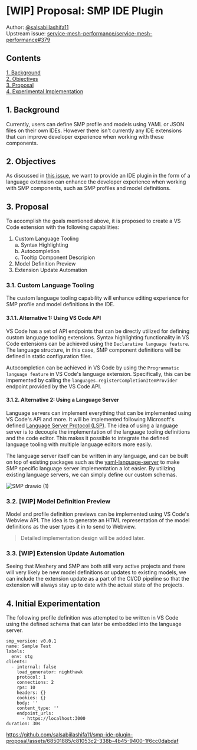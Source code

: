 # [WIP] Proposal: SMP IDE Plugin

Author: [@salsabiilashifa11](https://github.com/salsabiilashifa11)<br>
Upstream issue: [service-mesh-performance/service-mesh-performance#379](https://github.com/service-mesh-performance/service-mesh-performance/issues/379)

## Contents
[1. Background](!#1.-Background)<br>
[2. Objectives](!#2.-Objectives)<br>
[3. Proposal](!#3.-Proposal)<br>
[4. Experimental Implementation](!#4.-Initial-Experimentation)<br>

## 1. Background
Currently, users can define SMP profile and models using YAML or JSON files on their own IDEs. However there isn't currently any IDE extensions that can improve developer experience when working with these components. 

## 2. Objectives
As discussed in [this issue](https://github.com/service-mesh-performance/service-mesh-performance/issues/379), we want to provide an IDE plugin in the form of a language extension can enhance the developer experience when working with SMP components, such as SMP profiles and model definitions. 

## 3. Proposal
To accomplish the goals mentioned above, it is proposed to create a VS Code extension with the following capabilities:
1. Custom Language Tooling <br>
a. Syntax Highlighting <br>
b. Autocompletion <br>
c. Tooltip Component Descripion <br>
2. Model Definition Preview
3. Extension Update Automation

### 3.1. Custom Language Tooling
The custom language tooling capability will enhance editing experience for SMP profile and model definitions in the IDE.  

#### 3.1.1. Alternative 1: Using VS Code API 
VS Code has a set of API endpoints that can be directly utilized for defining custom language tooling extensions. Syntax highlighting functionality in VS Code extensions can be achieved using the `Declarative language feature`. The language structure, in this case, SMP component definitions will be defined in static configuration files.

Autocompletion can be achieved in VS Code by using the `Programmatic language feature` in VS Code's language extension. Specifically, this can be impemented by calling the `languages.registerCompletionItemProvider` endpoint provided by the VS Code API. 

#### 3.1.2. Alternative 2: Using a Language Server
Language servers can implement everything that can be implemented using VS Code's API and more. It will be implemented following Microsoft's defined [Language Server Protocol (LSP)](https://microsoft.github.io/language-server-protocol/). The idea of using a language server is to decouple the implementation of the language tooling definitions and the code editor. This makes it possible to integrate the defined language tooling with multiple language editors more easily. 

The language server itself can be written in any language, and can be built on top of existing packages such as the [yaml-language-server](https://www.npmjs.com/package/yaml-language-server) to make SMP specific language server implementation a lot easier. By utilizing existing language servers, we can simply define our custom schemas.

![SMP drawio (1)](https://github.com/salsabiilashifa11/smp-ide-plugin-proposal/assets/68501885/1b070933-d1f7-449b-adeb-da153aafac5c)

### 3.2. [WIP] Model Definition Preview
Model and profile definition previews can be implemented using VS Code's Webview API. The idea is to generate an HTML representation of the model definitions as the user types it in to send to Webview. 
> Detailed implementation design will be added later.

### 3.3. [WIP] Extension Update Automation
Seeing that Meshery and SMP are both still very active projects and there will very likely be new model definitions or updates to existing models, we can include the extension update as a part of the CI/CD pipeline so that the extension will always stay up to date with the actual state of the projects. 

## 4. Initial Experimentation

The following profile definition was attempted to be written in VS Code using the defined schema that can later be embedded into the language server. 

```
smp_version: v0.0.1
name: Sample Test
labels:
  env: stg
clients:
  - internal: false
    load_generator: nighthawk
    protocol: 1
    connections: 2
    rps: 10
    headers: {}
    cookies: {}
    body: ''
    content_type: ''
    endpoint_urls:
      - https://localhost:3000
duration: 30s
```

https://github.com/salsabiilashifa11/smp-ide-plugin-proposal/assets/68501885/c81053c2-338b-4b45-9400-1f6cc0dabdaf
